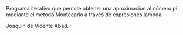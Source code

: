 Programa iterativo que permite obtener una aproximacion al número pi mediante el método Montecarlo a través de expresiones lambda.

Joaquin de Vicente Abad.

